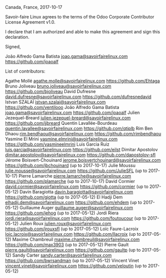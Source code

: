 Canada, France, 2017-10-17

Savoir-faire Linux agrees to the terms of the Odoo Corporate Contributor License
Agreement v1.0.

I declare that I am authorized and able to make this agreement and sign this
declaration.

Signed,

João Alfredo Gama Batista joao.gama@savoirfairelinux.com https://github.com/joaoalf

List of contributors:

Agathe Mollé agathe.molle@savoirfairelinux.com https://github.com/Ehtaga
Bruno Joliveau bruno.joliveau@savoirfairelinux.com https://github.com/bjoliveau
David Dufresne david.dufresne@savoirfairelinux.com https://github.com/dufresnedavid
Istvan SZALAÏ istvan.szalai@savoirfairelinux.com https://github.com/ventilooo
João Alfredo Gama Batista joao.gama@savoirfairelinux.com https://github.com/joaoalf
Julien Jezequel-Breard julien.jezequel-breard@savoirfairelinux.com https://github.com/jjbreard
Quentin Lavallée-Bourdeau quentin.lavallee@savoirfairelinux.com https://github.com/qtiplb
Rim Ben Dhaou rim.bendhaou@savoirfairelinux.com https://github.com/rimbendhaou
Yasmine El Mrini yasmine.elmrini@savoirfairelinux.com https://github.com/yasmineelmrini
Luis Garcia Ruiz luis.garcia@savoirfairelinux.com https://github.com/eilst
Dimitar Apostolov dimitar.apostolov@savoirfairelinux.com https://github.com/dapostolov-sfl
Jérome Boisvert-Chouinard jerome.boisvertchouinard@savoirfairelinux.com https://github.com/jbchouinard (up to 2017-10-17)
Julie Moussu julie.mousse@savoirfairelinux.com https://github.com/JulieSFL (up to 2017-10-17)
Pierre Lamarche pierre.lamarche@savoirfairelinux.com https://github.com/plamarche (up to 2017-10-17)
David Cormier david.cormier@savoirfairelinux.com https://github.com/cormier (up to 2017-05-12)
Davin Baragiotta davin.baragiotta@savoirfairelinux.com https://github.com/giotta (up to 2017-05-12)
El Hadji Dem elhadji.dem@savoirfairelinux.com https://github.com/ehdem (up to 2017-05-12)
Guillaume Auger guillaume.auger@savoirfairelinux.com https://github.com/jehog (up to 2017-05-12)
Jordi Riera jordi.riera@savoirfairelinux.com https://github.com/foutoucour (up to 2017-05-12)
Julien Roux julien.roux@savoirfairelinux.com https://github.com/jrouxsfl (up to 2017-05-12)
Loïc Faure-Lacroix loic.lacroix@savoirfairelinux.com https://github.com/llacroix (up to 2017-05-12)
Maxime Chambreuil maxime.chambreuil@savoirfairelinux.com https://github.com/max3903 (up to 2017-05-12)
Pierre Gault pierre.gault@savoirfairelinux.com https://github.com/gaultp (up to 2017-05-12)
Sandy Carter sandy.carter@savoirfairelinux.com https://github.com/bwrsandman (up to 2017-05-12)
Vincent Vinet vincent.vinet@savoirfairelinux.com https://github.com/veloutin (up to 2017-05-12)
